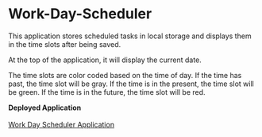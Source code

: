 # Work-Day-Scheduler

This application stores scheduled tasks in local storage and displays them in the time slots after being saved.

At the top of the application, it will display the current date. 

The time slots are color coded based on the time of day. If the time has past, the time slot will be gray. If the time is in the present, the time slot will be green. If the time is in the future, the time slot will be red. 


<strong>Deployed Application</strong>
<br><br>
<a href="https://lhafoka13.github.io/Work-Day-Scheduler/">Work Day Scheduler Application</a>



